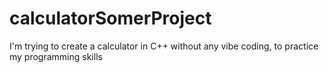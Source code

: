 # calculatorSomerProject
I'm trying to create a calculator in C++ without any vibe coding, to practice my programming skills 
